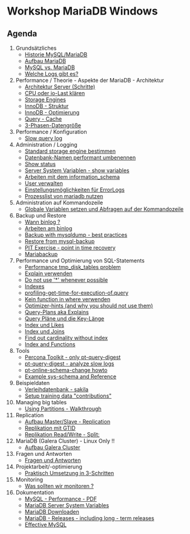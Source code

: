 # Workshop MariaDB Windows 

## Agenda 

  1. Grundsätzliches
     * [Historie MySQL/MariaDB](historie-mysql-mariadb.md)
     * [Aufbau MariaDB](aufbau-mariadb.md)
     * [MySQL vs. MariaDB](mysql-vs-mariadb.md)
     * [Welche Logs gibt es?](welche-logs.md)
  1. Performance / Theorie - Aspekte der MariaDB - Architektur 
     * [Architektur Server (Schritte)](performance/mysql-server-architecture.md)
     * [CPU oder io-Last klären](top-cpu-io-load.md)
     * [Storage Engines](storage-engines.md) 
     * [InnoDB - Struktur](/innodb/innodb-structure.md)
     * [InnoDB - Optimierung](/innodb/innodb.md) 
     * [Query - Cache](/performance/query-cache.md)
     * [3-Phasen-Datengröße](3-phases-of-data-size-and-performance-impact.md)
  1. Performance / Konfiguration 
     * [Slow query log](slow-query-log.md) 
  1. Administration / Logging
     * [Standard storage engine bestimmen](default-storage-engine.md)
     * [Datenbank-Namen performant umbenennen](database-rename.md)
     * [Show status](show-status.md)
     * [Server System Variablen - show variables](show-variables.md)
     * [Arbeiten mit dem information_schema](working-with-information_schema.md)
     * [User verwalten](user.md)
     * [Einstellungsmöglichkeiten für ErrorLogs](https://mariadb.com/kb/en/error-log/)
     * [Prozesslist von mariadb nutzen](processlist.md)
  1. Administration auf Kommandozeile
     * [Globale Variablen setzen und Abfragen auf der Kommandozeile](set-global-variable.md)
  1. Backup und Restore
     * [Wann binlog ?](backups/binlogs-what-for.md)
     * [Arbeiten am binlog](binlog.md)
     * [Backup with mysqldump - best practices](backup-restore/mysqldump.md)
     * [Restore from mysql-backup](backup-restore/mysql.md)
     * [PIT Exercise - point in time recovery](backup-restore/pit-exercise.md)
     * [Mariabackup](backup-restore/mariadbackup.md)
  1. Performance und Optimierung von SQL-Statements
     * [Performance tmp_disk_tables problem](/performance/analyse-status-tmp-tables.md)
     * [Explain verwenden](/indexes/explain.md)
     * [Do not use '*' whenever possible](/performance/select-no-star-please.md) 
     * [Indexes](indexes/index.md)
     * [profiling-get-time-for-execution-of.query](/indexes/profiling.md)
     * [Kein function in where verwenden](/performance/no-function-in-where.md)
     * [Optimizer-hints (and why you should not use them)](performance/optimizer-hints.md)
     * [Query-Plans aka Explains](performance/query-plans.md)
     * [Query Pläne und die Key-Länge](query-plans-explain-keylen.md)
     * [Index und Likes](indexes/like-index-not-index.md)
     * [Index und Joins](indexes/join-index.md)
     * [Find out cardinality without index](/indexes/cardinality.md)
     * [Index and Functions](index-and-functions.md) 
  1. Tools 
     * [Percona Toolkit - only pt-query-digest](/tools/percona-toolkit.md) 
     * [pt-query-digest - analyze slow logs](/tools/pt-query-digest.md)
     * [pt-online-schema-change howto](/tools/pt-online-schema-change.md)
     * [Example sys-schema and Reference](/tools/sys.md)
  1. Beispieldaten
     * [Verleihdatenbank - sakila](sakila.md)
     * [Setup training data "contributions"](/indexes/setup-training-data-contributions.md)
  1. Managing big tables 
     * [Using Partitions - Walkthrough](partitions/partitions-explain.md)
  1. Replication
     * [Aufbau Master/Slave - Replication](replication/auf-master-slave.md)
     * [Replikation mit GTID](replication/01-master-slave-gtid.md)
     * [Replikation Read/Write - Split: ](https://proxysql.com/blog/configure-read-write-split/)
  1. MariaDB (Galera Cluster) - Linux Only !!
     * [Aufbau Galera Cluster](galera/aufbau-galera.md)
  1. Fragen und Antworten 
     * [Fragen und Antworten](q-and-a.md)
  1. Projektarbeit/-optimierung 
     * [Praktisch Umsetzung in 3-Schritten](project-3-steps.md)
  1. Monitoring
     * [Was sollten wir monitoren ?](monitoring/monitoring.md)
  1. Dokumentation 
     * [MySQL - Performance - PDF](http://schulung.t3isp.de/documents/pdfs/mysql/mysql-performance.pdf)
     * [MariaDB Server System Variables](https://mariadb.com/kb/en/server-system-variables/)
     * [MariaDB Downloaden](https://mariadb.org/download/?t=mariadb&p=mariadb&r=10.6.16&os=windows&cpu=x86_64&pkg=msi&m=agdsn)
     * [MariaDB - Releases - including long - term releases](https://mariadb.com/kb/en/mariadb-server-release-dates/)
     * [Effective MySQL](https://www.amazon.com/Effective-MySQL-Optimizing-Statements-Oracle/dp/0071782796)      
     


